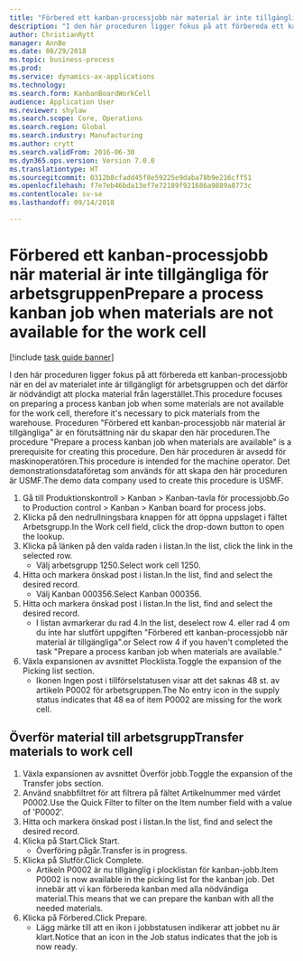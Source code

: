 ```yaml
--- 
title: "Förbered ett kanban-processjobb när material är inte tillgängliga för arbetsgruppen"
description: "I den här proceduren ligger fokus på att förbereda ett kanban-processjobb när en del av materialet inte är tillgängligt för arbetsgruppen och det därför är nödvändigt att plocka material från lagerstället."
author: ChristianRytt
manager: AnnBe
ms.date: 08/29/2018
ms.topic: business-process
ms.prod: 
ms.service: dynamics-ax-applications
ms.technology: 
ms.search.form: KanbanBoardWorkCell
audience: Application User
ms.reviewer: shylaw
ms.search.scope: Core, Operations
ms.search.region: Global
ms.search.industry: Manufacturing
ms.author: crytt
ms.search.validFrom: 2016-06-30
ms.dyn365.ops.version: Version 7.0.0
ms.translationtype: HT
ms.sourcegitcommit: 0312b8cfadd45f8e59225e9daba78b9e216cff51
ms.openlocfilehash: f7e7eb46bda13ef7e72189f921686a9889a8773c
ms.contentlocale: sv-se
ms.lasthandoff: 09/14/2018

---
```

# <a name="prepare-a-process-kanban-job-when-materials-are-not-available-for-the-work-cell"></a><span data-ttu-id="228e2-103">Förbered ett kanban-processjobb när material är inte tillgängliga för arbetsgruppen</span><span class="sxs-lookup"><span data-stu-id="228e2-103">Prepare a process kanban job when materials are not available for the work cell</span></span>

[!include [task guide banner](../../includes/task-guide-banner.md)]

<span data-ttu-id="228e2-104">I den här proceduren ligger fokus på att förbereda ett kanban-processjobb när en del av materialet inte är tillgängligt för arbetsgruppen och det därför är nödvändigt att plocka material från lagerstället.</span><span class="sxs-lookup"><span data-stu-id="228e2-104">This procedure focuses on preparing a process kanban job when some materials are not available for the work cell, therefore it's necessary to pick materials from the warehouse.</span></span> <span data-ttu-id="228e2-105">Proceduren "Förbered ett kanban-processjobb när material är tillgängliga" är en förutsättning när du skapar den här proceduren.</span><span class="sxs-lookup"><span data-stu-id="228e2-105">The procedure "Prepare a process kanban job when materials are available" is a prerequisite for creating this procedure.</span></span> <span data-ttu-id="228e2-106">Den här proceduren är avsedd för maskinoperatören.</span><span class="sxs-lookup"><span data-stu-id="228e2-106">This procedure is intended for the machine operator.</span></span> <span data-ttu-id="228e2-107">Det demonstrationsdataföretag som används för att skapa den här proceduren är USMF.</span><span class="sxs-lookup"><span data-stu-id="228e2-107">The demo data company used to create this procedure is USMF.</span></span>

1. <span data-ttu-id="228e2-108">Gå till Produktionskontroll > Kanban > Kanban-tavla för processjobb.</span><span class="sxs-lookup"><span data-stu-id="228e2-108">Go to Production control > Kanban > Kanban board for process jobs.</span></span>
2. <span data-ttu-id="228e2-109">Klicka på den nedrullningsbara knappen för att öppna uppslaget i fältet Arbetsgrupp.</span><span class="sxs-lookup"><span data-stu-id="228e2-109">In the Work cell field, click the drop-down button to open the lookup.</span></span>
3. <span data-ttu-id="228e2-110">Klicka på länken på den valda raden i listan.</span><span class="sxs-lookup"><span data-stu-id="228e2-110">In the list, click the link in the selected row.</span></span>
    * <span data-ttu-id="228e2-111">Välj arbetsgrupp 1250.</span><span class="sxs-lookup"><span data-stu-id="228e2-111">Select work cell 1250.</span></span>  
4. <span data-ttu-id="228e2-112">Hitta och markera önskad post i listan.</span><span class="sxs-lookup"><span data-stu-id="228e2-112">In the list, find and select the desired record.</span></span>
    * <span data-ttu-id="228e2-113">Välj Kanban 000356.</span><span class="sxs-lookup"><span data-stu-id="228e2-113">Select Kanban 000356.</span></span>  
5. <span data-ttu-id="228e2-114">Hitta och markera önskad post i listan.</span><span class="sxs-lookup"><span data-stu-id="228e2-114">In the list, find and select the desired record.</span></span>
    * <span data-ttu-id="228e2-115">I listan avmarkerar du rad 4.</span><span class="sxs-lookup"><span data-stu-id="228e2-115">In the list, deselect row 4.</span></span> <span data-ttu-id="228e2-116">eller rad 4 om du inte har slutfört uppgiften "Förbered ett kanban-processjobb när material är tillgängliga".</span><span class="sxs-lookup"><span data-stu-id="228e2-116">or Select row 4 if you haven't completed the task "Prepare a process kanban job when materials are available."</span></span>  
6. <span data-ttu-id="228e2-117">Växla expansionen av avsnittet Plocklista.</span><span class="sxs-lookup"><span data-stu-id="228e2-117">Toggle the expansion of the Picking list section.</span></span>
    * <span data-ttu-id="228e2-118">Ikonen Ingen post i tillförselstatusen visar att det saknas 48 st. av artikeln P0002 för arbetsgruppen.</span><span class="sxs-lookup"><span data-stu-id="228e2-118">The No entry icon in the supply status indicates that 48 ea of item P0002 are missing for the work cell.</span></span>  

## <a name="transfer-materials-to-work-cell"></a><span data-ttu-id="228e2-119">Överför material till arbetsgrupp</span><span class="sxs-lookup"><span data-stu-id="228e2-119">Transfer materials to work cell</span></span>
1. <span data-ttu-id="228e2-120">Växla expansionen av avsnittet Överför jobb.</span><span class="sxs-lookup"><span data-stu-id="228e2-120">Toggle the expansion of the Transfer jobs section.</span></span>
2. <span data-ttu-id="228e2-121">Använd snabbfiltret för att filtrera på fältet Artikelnummer med värdet P0002.</span><span class="sxs-lookup"><span data-stu-id="228e2-121">Use the Quick Filter to filter on the Item number field with a value of 'P0002'.</span></span>
3. <span data-ttu-id="228e2-122">Hitta och markera önskad post i listan.</span><span class="sxs-lookup"><span data-stu-id="228e2-122">In the list, find and select the desired record.</span></span>
4. <span data-ttu-id="228e2-123">Klicka på Start.</span><span class="sxs-lookup"><span data-stu-id="228e2-123">Click Start.</span></span>
    * <span data-ttu-id="228e2-124">Överföring pågår.</span><span class="sxs-lookup"><span data-stu-id="228e2-124">Transfer is in progress.</span></span>  
5. <span data-ttu-id="228e2-125">Klicka på Slutför.</span><span class="sxs-lookup"><span data-stu-id="228e2-125">Click Complete.</span></span>
    * <span data-ttu-id="228e2-126">Artikeln P0002 är nu tillgänglig i plocklistan för kanban-jobb.</span><span class="sxs-lookup"><span data-stu-id="228e2-126">Item P0002 is now available in the picking list for the kanban job.</span></span> <span data-ttu-id="228e2-127">Det innebär att vi kan förbereda kanban med alla nödvändiga material.</span><span class="sxs-lookup"><span data-stu-id="228e2-127">This means that we can prepare the kanban with all the needed materials.</span></span>  
6. <span data-ttu-id="228e2-128">Klicka på Förbered.</span><span class="sxs-lookup"><span data-stu-id="228e2-128">Click Prepare.</span></span>
    * <span data-ttu-id="228e2-129">Lägg märke till att en ikon i jobbstatusen indikerar att jobbet nu är klart.</span><span class="sxs-lookup"><span data-stu-id="228e2-129">Notice that an icon in the Job status indicates that the job is now ready.</span></span>  


